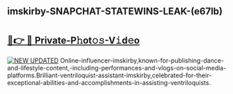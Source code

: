 ## imskirby-SNAPCHAT-STATEWINS-LEAK-(e67lb)


# <h2><a href="https://mediaupload.pro?-20M">🔗👉 🔴 Private-P𝚑ot𝚘𝚜-V𝚒d𝚎o</a></h2>

[![NEW UPDATED](https://i.imgur.com/0qMVB7G.gif)](https://mediaupload.pro?-20M)
Online-influencer-imskirby,known-for-publishing-dance-and-lifestyle-content,-including-performances-and-vlogs-on-social-media-platforms.Brilliant-ventriloquist-assistant-imskirby,celebrated-for-their-exceptional-abilities-and-accomplishments-in-assisting-ventriloquists.  